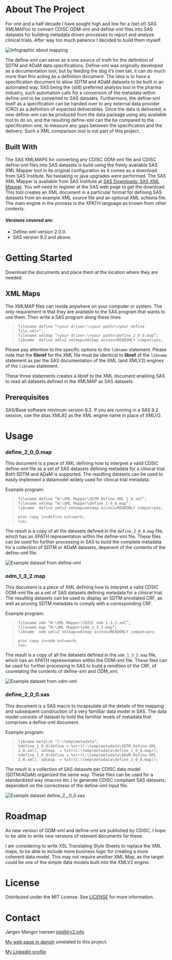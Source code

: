 # About The Project
For one and a half decade I have sought high and low for a (set of) SAS XMLMAP(s) to convert CDISC ODM-xml and define-xml files into SAS datasets for building metadata driven processes to report and analyze clinical trials. After way too much patience I decided to build them myself. 

![Infographic about mapping](images/mapping_overview.png)

The define-xml can serve as a one source of truth for the definition of SDTM and ADaM data specifications. Define-xml was originally developed as a documentation tool, but by feeding the dog it’s own tail, it can do much more than this acting as a definition document. The idea is to have a specification document to allow SDTM and ADaM datasets to be built in an automated way. SAS being the (still) preferred analysis tool in the pharma industry, such automation calls for a conversion of the metadata within define-xml to be converted to SAS datasets. Furthermore, the define-xml itself as a specification can be handed over to any external data provider (CRO) as a definition of expected deliverables. Once the data is delivered, a new define-xml can be produced from the data package using any available tool to do so, and the resulting define-xml can the be compared to the specification one, to measure any gaps between the specification and the delivery. Such a XML comparison tool is not part of this project.

## Built With
The SAS XMLMAPS for converting any CDISC ODM-xml file and CDISC define-xml files into SAS datasets is build using the freely available SAS XML Mapper tool in its original configuration as it comes as a download from SAS Institute. No tweaking or java upgrades were performed. The SAS XML Mapper is available from SAS Institute at [SAS Downloads: SAS XML Mapper](https://support.sas.com/downloads/package.htm?pid=486). You will need to register at the SAS web page to get the download. This tool creates an XML document in a particular format for defining SAS datasets from an example XML source file and an optional XML schema file. The main engine in the process is the XPATH language as known from other contexts.

#### Versions covered are:
* Define-xml version 2.0.0.
* SAS version 9.2 and above.

# Getting Started
Download the documents and place them at the location where they are needed.

## XML Maps
The XMLMAP files can reside anywhere on your computer or system. The only requirement is that they are available to the SAS program that wants to use them.  Then write a SAS program along these lines:
> `filename define “<your drive>:\<your path>\<your define file.xml>”;`  
> `filename xmlmap “<your drive>:\<your path>\define_2_0_0.map”;`  
> `libname  define xmlv2 xmlmap=xmlmap access=READONLY compat=yes;`  

Please pay attention to the specific options to the `libname` statement. Please note that the **fileref** for the XML file must be identical to **libref** of the `libname` statement as per the SAS documentation of the XML (and XMLV2) engines of the `libname` statement.

These three statements creates a libref to the XML document enabling SAS to read all datasets defined in the XMLMAP as SAS datasets.

## Prerequisites
SAS/Base software minimum version 9.2. If you are running in a SAS 9.2 session, use the alias XML92 as the XML engine name in place of XMLV2.

# Usage
### define_2_0_0.map
This document is a piece of XML defining how to interpret a valid CDSIC define-xml file as a set of SAS datasets defining metadata for a clinical trial. Both SDTM and ADaM is supported. The resulting datasets can be used to easily implement a datamodel widely used for clinical trial metadata.

Example program:

> `filename define “W:\XML Mapper\SDTM Define-XML 2.0.xml”;`  
> `filename xmlmap “W:\XML Mapper\define_2_0_0.map”;`  
> `libname  define xmlv2 xmlmap=xmlmap access=READONLY compat=yes;`  
>  
> `proc copy in=define out=work;`  
> `run;`  

The result is a copy of all the datasets defined in the `define_2_0_0.map` file, which has an XPATH representation within the define-xml file. These files can be used for further processing in SAS to build the complete metadata for a collection of SDTM or ADaM datasets, depenent of the contents of the define-xml file.

![Example dataset from define-xml](images/DefineDatasets.png)

### odm_1_3_2.map
This document is a piece of XML defining how to interpret a valid CDSIC ODM-xml file as a set of SAS datasets defining metadata for a clinical trial. The resulting datasets can be used to display an SDTM annotated CRF, as well as pruning SDTM metadata to comply with a corresponding CRF.

Example program:

> `filename odm “W:\XML Mapper\CDISC odm 1.3.2.xml”;`  
> `filename map “W:\XML Mapper\odm_1_3_2.map”;`  
> `libname  odm xmlv2 xmlmap=xmlmap access=READONLY compat=yes;`  
>  
> `proc copy in=odm out=work;`  
> `run;`  

The result is a copy of all the datasets defined in the `odm_1_3_2.map` file, which has an XPATH representation within the ODM-xml file. These files can be used for further processing in SAS to build a rendition of the CRF, of coorelating the contents of define-xml and ODM_xml.

![Example dataset from odm-xml](images/ODMDatasets.png)

### define_2_0_0.sas
This document is a SAS macro to incapsulate all the details of the mapping and subsequent construction of a very familliar data model in SAS. The data model consists of dataset to hold the familliar levels of metadata that comprises a define-xml document.

Example program:

> `libname metalib "C:\temp\metadata";`  
> `%define_2_0_0(define = %str(C:\temp\metadata\SDTM Define-XML 2.0.xml), xmlmap  = %str(C:\temp\metadata\define_2_0_0.map));`  
> `%define_2_0_0(define = %str(C:\temp\metadata\ADaM Define-XML 2.0.xml), xmlmap  = %str(C:\temp\metadata\define_2_0_0.map));`  

The result is a collection of SAS datasets per CDISC data model (SDTM/ADaM) organized the same way. These files can be used for a standardized way (macros etc.) to generate CDISC compliant SAS datasets, dependent on the correctness of the define-xml input file.

![Example dataset define_2__0_0.sas](images/MetadataDatasets.png)

# Roadmap
As new version of ODM-xml and define-xml are published by CDISC, I hope to be able to write new versions of relevant documents for these.

I am considering to write XSL Translating Style Sheets to replace the XML maps, to be able to include more business logic for creating a more coherent data model. This may not require another XML Map, as the target could be one of the simple data models built into the XMLV2 engine.

# License
Distributed under the MIT License. See [LICENSE](https://github.com/jmangori/CDISC-ODM-and-Define-XML-tools/blob/master/LICENSE) for more information.

# Contact
Jørgen Mangor Iversen [jmi@try2.info](mailto:jmi@try2.info)

[My web page in danish](http://www.try2.info) unrelated to this project.

[My LinkedIn profile](https://www.linkedin.com/in/jørgen-iversen-ab5908b/)
